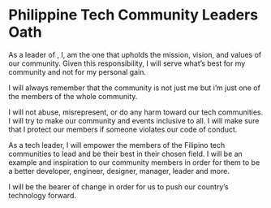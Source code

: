 # Philippine Tech Community Leaders Oath

As a leader of <community>, I, <name> am the one that upholds the mission, vision, and values of our community. Given this responsibility, I will serve what’s best for my community and not for my personal gain. 

I will always remember that the community is not just me but i’m just one of the members of the whole community.

I will not abuse, misrepresent, or do any harm toward our tech communities. I will try to make our community and events inclusive to all. I will make sure that I protect our members if someone violates our code of conduct.

As a tech leader, I will empower the members of the Filipino tech communities to lead and be their best in their chosen field. I will be an example and inspiration to our community members in order for them to be a better developer, engineer, designer, manager, leader and more.

I will be the bearer of change in order for us to push our country’s technology forward.
